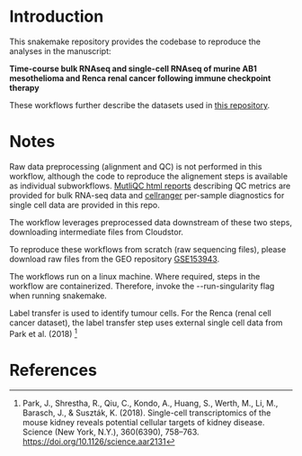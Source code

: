 # Introduction 

This snakemake repository provides the codebase to reproduce the analyses in the manuscript:

**Time-course bulk RNAseq and single-cell RNAseq of murine AB1 mesothelioma and Renca renal cancer following immune checkpoint therapy**

These workflows further describe the datasets used in [this repository](https://github.com/wlchin/IFNsignalling).  

# Notes

Raw data preprocessing (alignment and QC) is not performed in this workflow, although the code to reproduce the alignement steps is available as individual subworkflows. [MutliQC html reports](https://multiqc.info/) describing QC metrics are provided for bulk RNA-seq data and [cellranger](https://support.10xgenomics.com/single-cell-gene-expression/software/pipelines/latest/what-is-cell-ranger) per-sample diagnostics for single cell data are provided in this repo. 

The workflow leverages preprocessed data downstream of these two steps, downloading intermediate files from Cloudstor. 

To reproduce these workflows from scratch (raw sequencing files), please download raw files from the GEO repository [GSE153943](https://www.ncbi.nlm.nih.gov/geo/query/acc.cgi?acc=GSE153942).

The workflows run on a linux machine. Where required, steps in the workflow are containerized. Therefore, invoke the --run-singularity flag when running snakemake. 

Label transfer is used to identify tumour cells. For the Renca (renal cell cancer dataset), the label transfer step uses external single cell data from Park et al. (2018) [^1]

# References

[^1]: Park, J., Shrestha, R., Qiu, C., Kondo, A., Huang, S., Werth, M., Li, M., Barasch, J., & Suszták, K. (2018). Single-cell transcriptomics of the mouse kidney reveals potential cellular targets of kidney disease. Science (New York, N.Y.), 360(6390), 758–763. https://doi.org/10.1126/science.aar2131

